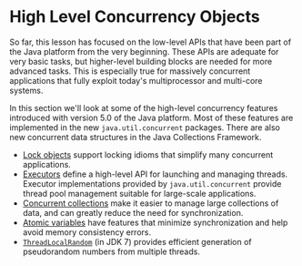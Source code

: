 
# High Level Concurrency Objects

So far, this lesson has focused on the low-level APIs that have been part of the Java platform from the very beginning. These APIs are adequate for very basic tasks, but higher-level building blocks are needed for more advanced tasks. This is especially true for massively concurrent applications that fully exploit today's multiprocessor and multi-core systems.

In this section we'll look at some of the high-level concurrency features introduced with version 5.0 of the Java platform. Most of these features are implemented in the new `java.util.concurrent` packages. There are also new concurrent data structures in the Java Collections Framework.

- [Lock objects](newlocks.html) support locking idioms that simplify many concurrent applications.
- [Executors](executors.html) define a high-level API for launching and managing threads. Executor implementations provided by `java.util.concurrent` provide thread pool management suitable for large-scale applications.
- [Concurrent collections](collections.html) make it easier to manage large collections of data, and can greatly reduce the need for synchronization.
- [Atomic variables](atomicvars.html) have features that minimize synchronization and help avoid memory consistency errors.
- [`ThreadLocalRandom`](threadlocalrandom.html) (in JDK 7) provides efficient generation of pseudorandom numbers from multiple threads.
